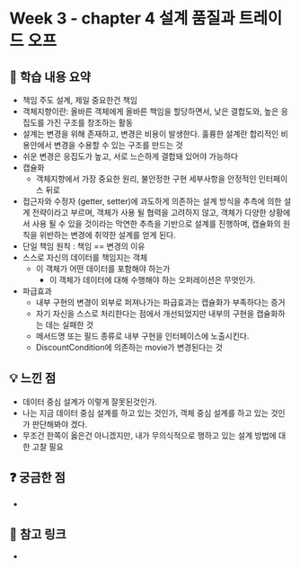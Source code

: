 # Week 3 - chapter 4 설계 품질과 트레이드 오프

## 📌 학습 내용 요약
- 책임 주도 설계, 제일 중요한건 책임
- 객체지향이란: 올바른 객체에게 올바른 책임을 할당하면서, 낮은 결합도와, 높은 응집도를 가진 구조를 창조하는 활동
- 설계는 변경을 위해 존재하고, 변경은 비용이 발생한다. 훌륭한 설계란 합리적인 비용안에서 변경을 수용할 수 있는 구조를 만드는 것
- 쉬운 변경은 응집도가 높고, 서로 느슨하게 결합돼 있어야 가능하다
- 캡슐화
  - 객체지향에서 가장 중요한 원리, 불안정한 구현 세부사항을 안정적인 인터페이스 뒤로
- 접근자와 수정자 (getter, setter)에 과도하게 의존하는 설계 방식을 추측에 의한 설계 전략이라고 부르며, 객체가 사용 될 협력을 고려하지 않고,
객체가 다양한 상황에서 사용 될 수 있을 것이라는 막연한 추측을 기반으로 설계를 진행하며, 캡슐화의 원칙을 위반하는 변경에 취약한 설계를 얻게 된다.
- 단일 책임 원칙 : 책임 == 변경의 이유
- 스스로 자신의 데이터를 책임지는 객체
  - 이 객체가 어떤 데이터를 포함해야 하는가
     - 이 객체가 데이터에 대해 수행해야 하는 오퍼레이션은 무엇인가.
 - 파급효과
   - 내부 구현의 변경이 외부로 퍼져나가는 파급효과는 캡슐화가 부족하다는 증거
   - 자기 자신을 스스로 처리한다는 점에서 개선되었지만 내부의 구현을 캡슐화하는 데는 실패한 것
   - 메서드명 또는 필드 종류로 내부 구현을 인터페이스에 노출시킨다.
   - DiscountCondition에 의존하는 movie가 변경된다는 것

## 💡 느낀 점
- 데이터 중심 설계가 이렇게 잘못된것인가.
- 나는 지금 데이터 중심 설계를 하고 있는 것인가, 객체 중심 설계를 하고 있는 것인가 판단해봐야 겠다.
- 무조건 한쪽이 옳은건 아니겠지만, 내가 무의식적으로 행하고 있는 설계 방법에 대한 고찰 필요


## ❓ 궁금한 점
- 


## 🔗 참고 링크
-
